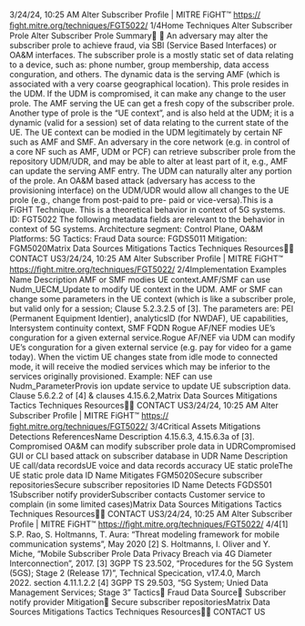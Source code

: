 3/24/24, 10:25 AM Alter Subscriber Proﬁle | MITRE FiGHT™
https://ﬁght.mitre.org/techniques/FGT5022/ 1/4Home Techniques Alter Subscriber Pro le
Alter Subscriber Pro le
Summary󰅂 󰅂
An adversary may alter the subscriber pro le to achieve fraud,
via SBI (Service Based Interfaces) or OA&M interfaces.
The subscriber pro le is a mostly static set of data relating to
a device, such as: phone number, group membership, data
access con guration, and others. The dynamic data is the
serving AMF (which is associated with a very coarse
geographical location). This pro le resides in the UDM. If the
UDM is compromised, it can make any change to the user
pro le. The AMF serving the UE can get a fresh copy of the
subscriber pro le.
Another type of pro le is the “UE context”, and is also held at
the UDM; it is a dynamic (valid for a session) set of data
relating to the current state of the UE. The UE context can be
modi ed in the UDM legitimately by certain NF such as AMF
and SMF.
An adversary in the core network (e.g. in control of a core NF
such as AMF, UDM or PCF) can retrieve subscriber pro le from
the repository UDM/UDR, and may be able to alter at least part
of it, e.g., AMF can update the serving AMF entry. The UDM
can naturally alter any portion of the pro le.
An OA&M based attack (adversary has access to the
provisioning interface) on the UDM/UDR would allow all
changes to the UE pro le (e.g., change from post-paid to pre-
paid or vice-versa).This is a FiGHT Technique.
This is a theoretical behavior
in context of 5G systems.
ID: FGT5022
The following metadata
fields are relevant to the
behavior in context of 5G
systems.
Architecture segment:
Control Plane, OA&M
Platforms: 5G
Tactics: Fraud
Data source: FGDS5011
Mitigation: FGM5020Matrix Data Sources Mitigations Tactics Techniques Resources󰍝󰇙
CONTACT US3/24/24, 10:25 AM Alter Subscriber Proﬁle | MITRE FiGHT™
https://ﬁght.mitre.org/techniques/FGT5022/ 2/4Implementation Examples
Name Description
AMF or SMF modi es UE
context.AMF/SMF can use
Nudm\_UECM\_Update to
modify UE context in
the UDM. AMF or SMF
can change some
parameters in the UE
context (which is like a
subscriber pro le, but
valid only for a session;
Clause 5.2.3.2.5 of [3].
The parameters are: PEI
(Permanent Equipment
Identi er), analyticsID
(for NWDAF), UE
capabilities, Intersystem
continuity context, SMF
FQDN
Rogue AF/NEF modi es UE’s
con guration for a given external
service.Rogue AF/NEF via UDM
can modify UE’s
con guration for a
given external service
(e.g. pay for video for a
game today). When the
victim UE changes state
from idle mode to
connected mode, it will
receive the modi ed
services which may be
inferior to the services
originally provisioned.
Example: NEF can use
Nudm\_ParameterProvis
ion update service to
update UE subscription
data. Clause 5.6.2.2 of
[4] & clauses 4.15.6.2,Matrix Data Sources Mitigations Tactics Techniques Resources󰍝󰇙
CONTACT US3/24/24, 10:25 AM Alter Subscriber Proﬁle | MITRE FiGHT™
https://ﬁght.mitre.org/techniques/FGT5022/ 3/4Critical Assets
Mitigations
Detections
ReferencesName Description
4.15.6.3, 4.15.6.3a of
[3].
Compromised OA&M can modify
subscriber pro le data in UDRCompromised GUI or
CLI based attack on
subscriber database in
UDR
Name Description
UE call/data recordsUE voice and data
records accuracy
UE static pro leThe UE static pro le
data
ID Name Mitigates
FGM5020Secure subscriber
repositoriesSecure subscriber
repositories
ID Name Detects
FGDS501
1Subscriber notify
providerSubscriber contacts
Customer service to
complain (in some
limited cases)Matrix Data Sources Mitigations Tactics Techniques Resources󰍝󰇙
CONTACT US3/24/24, 10:25 AM Alter Subscriber Proﬁle | MITRE FiGHT™
https://ﬁght.mitre.org/techniques/FGT5022/ 4/4[1] S.P. Rao, S. Holtmanns, T. Aura: “Threat modeling
framework for mobile communication systems”, May 2020
[2] S. Holtmanns, I. Oliver and Y. Miche, “Mobile Subscriber
Pro le Data Privacy Breach via 4G Diameter Interconnection”,
2017.
[3] 3GPP TS 23.502, “Procedures for the 5G System (5GS);
Stage 2 (Release 17)”, Technical Speci cation, v17.4.0, March
2022. section 4.11.1.2.2
[4] 3GPP TS 29.503, “5G System; Uni ed Data Management
Services; Stage 3”
Tactics󰅀
Fraud
Data Source󰅀
Subscriber notify provider
Mitigation󰅀
Secure subscriber repositoriesMatrix Data Sources Mitigations Tactics Techniques Resources󰍝󰇙
CONTACT US